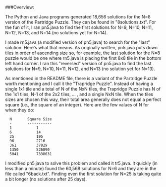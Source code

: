 ###Overview:

The Python and Java programs generated 18,656 solutions for the N=8 version of the Partridge Puzzle. They can be found in "8solutions.txt". For the fun of it, I ran pn5.java to find the first solutions for N=9, N=10, N=11, N=12, N=13, and N=14 (no solutions yet for N=14). 

I made rn5.java (a modified version of pn5.java) to search for the "last" solution. Here's what that means. As originally written, pn5.java puts down tiles in order of ascending size so, for example, the last solution for the N=8 puzzle would be one where rn5.java is placing the first 8x8 tile in the bottom left hand corner. I ran this "reversed" version of pn5.java to find the last solutions for N=9, N=10, N=11, N=12, and N=13 (no solution yet for N=13).

As mentioned in the README file, there is a variant of the Partridge Puzzle worth mentioning and I call it the "Trapridge Puzzle". Instead of having a single 1x1 tile and a total of N of the NxN tiles, the Trapridge Puzzle has N of the 1x1 tiles, N-1 of the 2x2 tiles, ... , and a single NxN tile. When the tiles sizes are chosen this way, their total area generally does not equal a perfect square (i.e., the square of an integer). Here are the few values of N for when they do:

      N       Square Size
      -       -----------
      1           1
      6           14
      25          195
      96          2716
      361         37829
      1350        526890
      5041        7338631

I modified pn5.java to solve this problem and called it tr5.java. It quickly (in less than a minute) found the 60,568 solutions for N=6 and they are in the file called "6back.txt". Finding even the first solution for N=25 is taking quite a bit longer (no solutions after 25 days).
